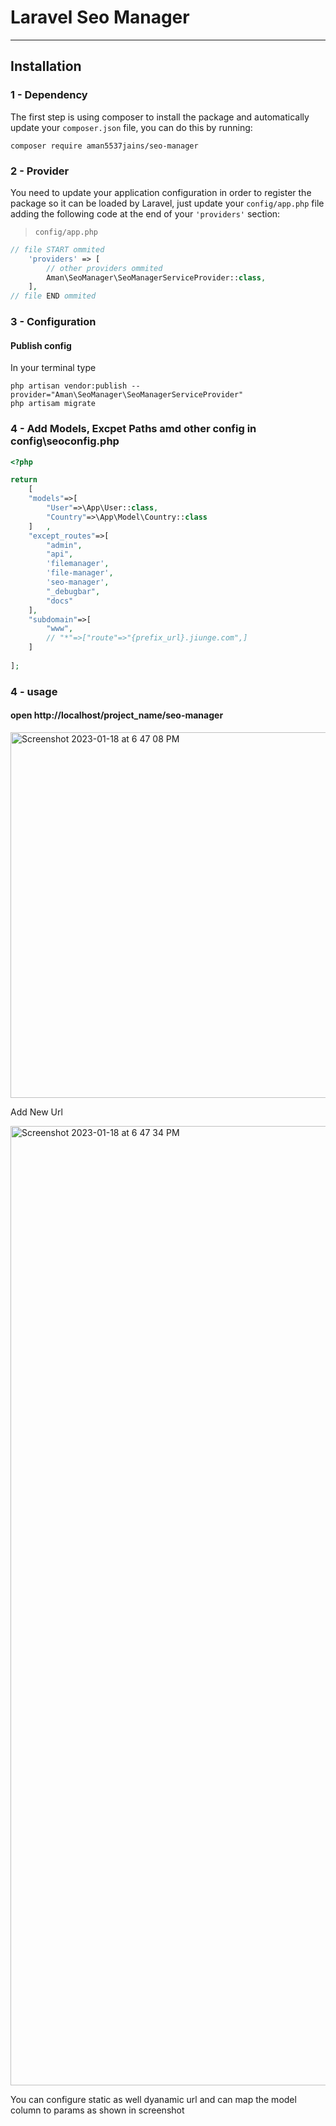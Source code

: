 # Laravel Seo Manager
------------------------------
 
## Installation
### 1 - Dependency
The first step is using composer to install the package and automatically update your `composer.json` file, you can do this by running:
```shell
composer require aman5537jains/seo-manager
```
 

### 2 - Provider
You need to update your application configuration in order to register the package so it can be loaded by Laravel, just update your `config/app.php` file adding the following code at the end of your `'providers'` section:

> `config/app.php`

```php
// file START ommited
    'providers' => [
        // other providers ommited
        Aman\SeoManager\SeoManagerServiceProvider::class,
    ],
// file END ommited
```
 

### 3 - Configuration

#### Publish config

In your terminal type
```shell
php artisan vendor:publish --provider="Aman\SeoManager\SeoManagerServiceProvider"
php artisam migrate
```

### 4 - Add Models, Excpet Paths amd other config in config\seoconfig.php

```php
<?php 

return
    [
    "models"=>[
        "User"=>\App\User::class,
        "Country"=>\App\Model\Country::class 
    ]   ,
    "except_routes"=>[
        "admin",
        "api",
        'filemanager',
        'file-manager',
        'seo-manager',
        "_debugbar",
        "docs"
    ],
    "subdomain"=>[
        "www",
        // "*"=>["route"=>"{prefix_url}.jiunge.com",]
    ] 
                        
];
```

### 4 - usage
 
#### open http://localhost/project_name/seo-manager

<img width="585" alt="Screenshot 2023-01-18 at 6 47 08 PM" src="https://user-images.githubusercontent.com/8058839/213182697-cb0c3ddf-0b74-4122-a697-946c8461b582.png">

Add New Url 

<img width="1535" alt="Screenshot 2023-01-18 at 6 47 34 PM" src="https://user-images.githubusercontent.com/8058839/213182770-002b7e77-6315-4bcf-9d7c-8cd36fec9fcd.png">

You can configure static as well dyanamic url and can map the model column to params as shown in screenshot

